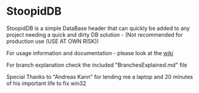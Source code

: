 # StoopidDB

StoopidDB is a simple DataBase header that can quickly be added to any project needing a quick and dirty DB solution - (Not recommended for production use (USE AT OWN RISK))<br>


For usage information and documentation - please look at the [wiki](https://github.com/AnzoDK/StoopidDB/wiki)

For branch explanation check the included "BranchesExplained.md" file

Special Thanks to "Andreas Kann" for lending me a laptop and 20 minutes of his important life to fix win32
